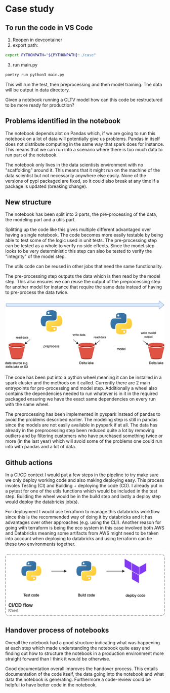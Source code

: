 # Case study 

## To run the code in VS Code

1. Reopen in devcontainer
2. export path: 

```bash
export PYTHONPATH="${PYTHONPATH}:./case"
```

3. run main.py
   
```bash
poetry run python3 main.py
```

This will run the test, then preprocessing and then model training. The data will be output in data directory.

Given a notebook running a CLTV model how can this code be restructured to be more ready for production?

## Problems identified in the notebook

The notebook depends alot on Pandas which, if we are going to run this notebook on a lot of data will potentially give us problems. Pandas in itself does not distribute computing in the same way that spark does for instance. This means that we can run into a scenario where there is too much data to run part of the notebook.

The notebook only lives in the data scientists environment with no "scaffolding" around it. This means that it might run on the machine of the data scientist but not necessarily anywhere else easily. None of the versions of pypi packaged are fixed, so it could also break at any time if a package is updated (breaking change).

## New structure

The notebook has been split into 3 parts, the pre-processing of the data, the modeling part and a utils part.

Splitting up the code like this gives multiple different advantaged over having a single notebook. The code becomes more easily testable by being able to test some of the logic used in unit tests. The pre-processing step can be tested as a whole to verify no side effects. Since the model step looks to be very deterministic this step can also be tested to verify the "integrity" of the model step.

The utils code can be reused in other jobs that need the same functionality. 

The pre-processing step outputs the data which is then read by the model step. This also ensures we can reuse the output of the preprocessing step for another model for instance that require the same data instead of having to pre-process the data twice.

![](./job_structure.drawio.png)

The code has been put into a python wheel meaning it can be installed in a spark cluster and the methods on it called. Currently there are 2 main entrypoints for pro-processing and model step. Additionally a wheel also contains the dependencies needed to run whatever is in it in the required packaged ensuring we have the exact same dependencies on every run with the same wheel. 

The preprocessing has been implemented in pyspark instead of pandas to avoid the problems described earlier. The modeling step is still in pandas since the models are not easily available in pyspark if at all. The data has already in the preprocessing step been reduced quite a lot by removing outliers and by filtering customers who have purchased something twice or more (in the last year) which will avoid some of the problems one could run into with pandas and a lot of data. 

## Github actions

In a CI/CD context I would put a few steps in the pipeline to try make sure we only deploy working code and also making deploying easy. This process involes Testing (CI) and Building + deploying the code (CD). I already put in a pytest for one of the utils functions which would be included in the test step. Building the wheel would be in the build step and lastly a deploy step would deploy the databricks job(s). 

For deployment I would use terraform to manage this databricks workflow since this is the recommended way of doing it by databricks and it has advantages over other approaches (e.g. using the CLI). Another reason for going with terraform is being the eco system in this case involved both AWS and Databricks meaning some artifacts from AWS might need to be taken into account when deploying to databricks and using terraform can tie these two environments together.

![](./ci_cd.drawio.png)

## Handover process of notebooks

Overall the notebook had a good structure indicating what was happening at each step which made understanding the notebook quite easy and finding out how to structure the notebook in a production environment more straight forward than I think it would be otherwise. 

Good documentation overall improves the handover process. This entails documentation of the code itself, the data going into the notebook and what data the notebook is generating. Furthermore a code-review could be helpful to have better code in the notebook, 


